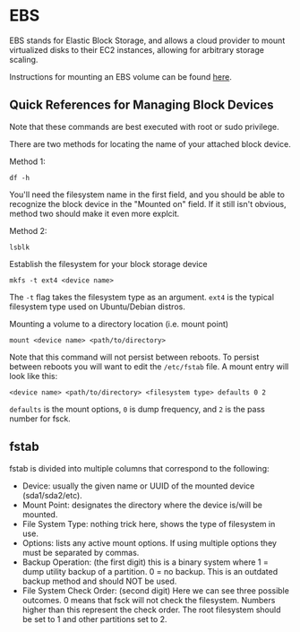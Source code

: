 # EBS

EBS stands for Elastic Block Storage, and allows a cloud provider to mount virtualized disks to their EC2 instances, allowing for arbitrary storage scaling.

Instructions for mounting an EBS volume can be found [here](https://docs.aws.amazon.com/ebs/latest/userguide/ebs-using-volumes.html).

## Quick References for Managing Block Devices

Note that these commands are best executed with root or sudo privilege.

There are two methods for locating the name of your attached block device.

Method 1:

`df -h`

You'll need the filesystem name in the first field, and you should be able to recognize the block device in the "Mounted on" field. If it still isn't obvious, method two should make it even more explcit.

Method 2:

`lsblk`

Establish the filesystem for your block storage device

`mkfs -t ext4 <device name>`

The `-t` flag takes the filesystem type as an argument. `ext4` is the typical filesystem type used on Ubuntu/Debian distros.

Mounting a volume to a directory location (i.e. mount point)

`mount <device name> <path/to/directory>`

Note that this command will not persist between reboots. To persist between reboots you will want to edit the `/etc/fstab` file. A mount entry will look like this:

`<device name> <path/to/directory> <filesystem type> defaults 0 2`

`defaults` is the mount options, `0` is dump frequency, and `2` is the pass number for fsck.

## fstab

fstab is divided into multiple columns that correspond to the following:

- Device: usually the given name or UUID of the mounted device (sda1/sda2/etc).
- Mount Point: designates the directory where the device is/will be mounted. 
- File System Type: nothing trick here, shows the type of filesystem in use. 
- Options: lists any active mount options. If using multiple options they must be separated by commas. 
- Backup Operation: (the first digit) this is a binary system where 1 = dump utility backup of a partition. 0 = no backup. This is an outdated backup method and should NOT be used. 
- File System Check Order: (second digit) Here we can see three possible outcomes.  0 means that fsck will not check the filesystem. Numbers higher than this represent the check order. The root filesystem should be set to 1 and other partitions set to 2. 
